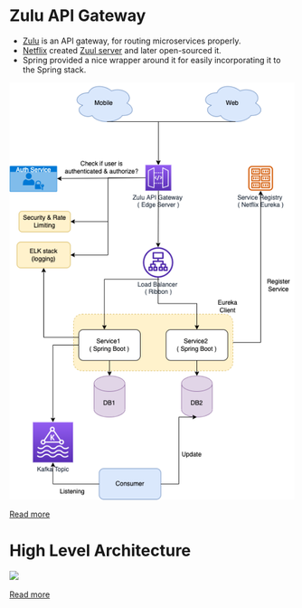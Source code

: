 # Zulu API Gateway
- [Zulu](https://stackabuse.com/spring-cloud-routing-with-zuul-and-gateway/) is an API gateway, for routing microservices properly. 
- [Netflix](https://github.com/Anshul619/Real-World-Tech-Stacks/tree/main/Netflix/Readme.md) created [Zuul server]() and later open-sourced it.
- Spring provided a nice wrapper around it for easily incorporating it to the Spring stack.

![](https://github.com/Anshul619/SpringBoot/blob/main/assets/Spring-Boot-MicroService-OnPerm.drawio.png)

[Read more](https://github.com/Anshul619/SpringBoot)

# High Level Architecture

![](https://miro.medium.com/max/1400/0*ycjEWsSKCaPemEg3.)

[Read more](https://netflixtechblog.com/open-sourcing-zuul-2-82ea476cb2b3)
